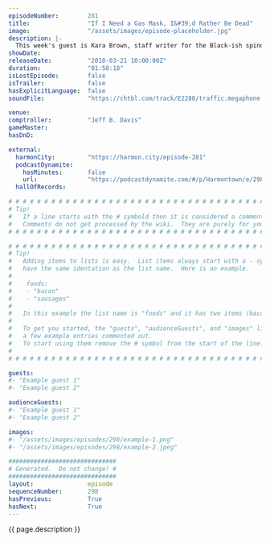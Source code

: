 ```yaml
---
episodeNumber:        281
title:                "If I Need a Gas Mask, I&#39;d Rather Be Dead"
image:                "/assets/images/episode-placeholder.jpg"
description: |-
  This week's guest is Kara Brown, staff writer for the Black-ish spinoff, Grown-ish. Dan shares how a social media interaction with a fan lead to questions about Rick and Morty's future. Schrab tells tales of his small hometown, and Spencer tries to get to the bottom of what's going on with DeMorge sexually.
showDate:             
releaseDate:          "2018-03-21 10:00:00Z"
duration:             "01:58:18"
isLostEpisode:        false
isTrailer:            false
hasExplicitLanguage:  false
soundFile:            "https://chtbl.com/track/E2288/traffic.megaphone.fm/STA6760230398.mp3?updated=1596761450"

venue:                
comptroller:          "Jeff B. Davis"
gameMaster:           
hasDnD:               

external:
  harmonCity:         "https://harmon.city/episode-281"
  podcastDynamite:
    hasMinutes:       false
    url:              "https://podcastdynamite.com/#/p/Harmontown/e/298/281"
  hallOfRecords:      

# # # # # # # # # # # # # # # # # # # # # # # # # # # # # # # # # # # # # # # # # # # # #
# Tip!
#   If a line starts with the # symbold then it is considered a comment.
#   Comments do not get processed by the wiki.  They are purely for your information.
# # # # # # # # # # # # # # # # # # # # # # # # # # # # # # # # # # # # # # # # # # # # #

# # # # # # # # # # # # # # # # # # # # # # # # # # # # # # # # # # # # # # # # # # # # #
# Tip!
#   Adding items to lists is easy.  List items always start with a - symbol and have
#   have the same identation as the list name.  Here is an example.
#
#    foods:
#    - "bacon"
#    - "sausages"
#
#   In this example the list name is "foods" and it has two items (bacon, and sausages).
#
#   To get you started, the "guests", "audienceGuests", and "images" lists below have
#   a few example entries commented out.
#   To start using them remove the # symbol from the start of the line.
#
# # # # # # # # # # # # # # # # # # # # # # # # # # # # # # # # # # # # # # # # # # # # #

guests:
#- "Example guest 1"
#- "Example guest 2"

audienceGuests:
#- "Example guest 1"
#- "Example guest 2"

images:
#- "/assets/images/episodes/298/example-1.png"
#- "/assets/images/episodes/298/example-2.jpeg"

##############################
# Generated.  Do not change! #
##############################
layout:               episode
sequenceNumber:       298
hasPrevious:          True
hasNext:              True
---
```


<!-- The episode description will be rendered here -->
{{ page.description }}

<!-- Add your content BELOW here -->
<!-- vvvvvvvvvvvvvvvvvvvvvvvvvvv -->




<!-- ^^^^^^^^^^^^^^^^^^^^^^^^^^^ -->
<!-- Add your content ABOVE here -->

<!-- The episode gallery will be rendered here -->